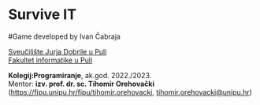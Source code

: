 # Survive IT







#Game developed by Ivan Čabraja

[Sveučilište Jurja Dobrile u Puli](http://www.unipu.hr/)  
[Fakultet informatike u Puli](https://fipu.unipu.hr/)

**Kolegij:Programiranje**, ak.god. 2022./2023.  
Mentor: **izv. prof. dr. sc. Tihomir Orehovački** (https://fipu.unipu.hr/fipu/tihomir.orehovacki, tihomir.orehovacki@unipu.hr)
